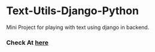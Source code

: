 # Text-Utils-Django-Python
Mini Project for playing with text using django in backend.

<h3> Check At <a href = "https://textutilsdjango.herokuapp.com/"> here </h3>

